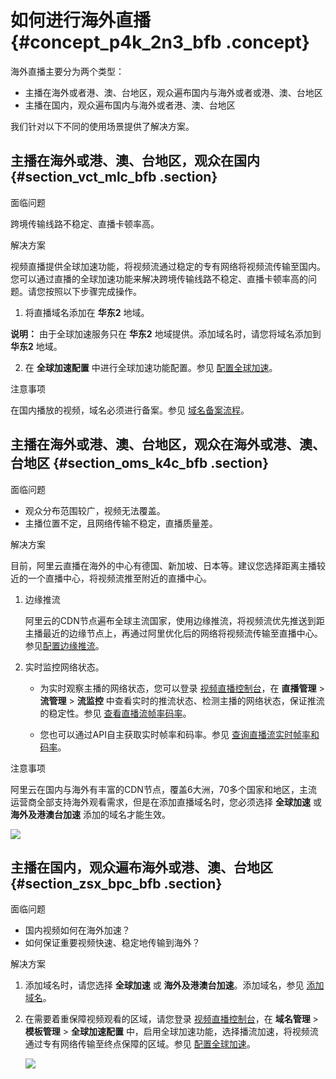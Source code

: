 # 如何进行海外直播 {#concept_p4k_2n3_bfb .concept}

海外直播主要分为两个类型：

-   主播在海外或者港、澳、台地区，观众遍布国内与海外或者或港、澳、台地区
-   主播在国内，观众遍布国内与海外或者港、澳、台地区

我们针对以下不同的使用场景提供了解决方案。

## 主播在海外或港、澳、台地区，观众在国内 {#section_vct_mlc_bfb .section}

面临问题

跨境传输线路不稳定、直播卡顿率高。

解决方案

视频直播提供全球加速功能，将视频流通过稳定的专有网络将视频流传输至国内。您可以通过直播的全球加速功能来解决跨境传输线路不稳定、直播卡顿率高的问题。请您按照以下步骤完成操作。

1.  将直播域名添加在 **华东2** 地域。

**说明：** 由于全球加速服务只在 **华东2** 地域提供。添加域名时，请您将域名添加到 **华东2** 地域。

2.  在 **全球加速配置** 中进行全球加速功能配置。参见 [配置全球加速](../../../../intl.zh-CN/用户指南/域名管理/配置全球加速.md#)。

注意事项

在国内播放的视频，域名必须进行备案。参见 [域名备案流程](https://www.alibabacloud.com/zh/icp?spm=a2796.7919406.1097650.dznavsolutions13.a3626ecfPXm1J4)。

## 主播在海外或港、澳、台地区，观众在海外或港、澳、台地区 {#section_oms_k4c_bfb .section}

面临问题

-   观众分布范围较广，视频无法覆盖。
-   主播位置不定，且网络传输不稳定，直播质量差。

解决方案

目前，阿里云直播在海外的中心有德国、新加坡、日本等。建议您选择距离主播较近的一个直播中心，将视频流推至附近的直播中心。

1.  边缘推流

    阿里云的CDN节点遍布全球主流国家，使用边缘推流，将视频流优先推送到距主播最近的边缘节点上，再通过阿里优化后的网络将视频流传输至直播中心。参见[配置边缘推流](../../../../intl.zh-CN/用户指南/推播流配置/配置边缘推流.md#)。

2.  实时监控网络状态。
    -   为实时观察主播的网络状态，您可以登录 [视频直播控制台](https://live.console.aliyun.com/?spm=5176.2020520001.aliyun_topbar.70.5fbc12d2y1SR2F#/overview)，在 **直播管理** \> **流管理** \> **流监控** 中查看实时的推流状态、检测主播的网络状态，保证推流的稳定性。参见 [查看直播流帧率码率](../../../../intl.zh-CN/用户指南/直播流管理/查看直播流帧率码率.md#)。

    -   您也可以通过API自主获取实时帧率和码率。参见 [查询直播流实时帧率和码率](../../../../intl.zh-CN/API参考/直播流管理/DescribeLiveStreamsFrameRateAndBitRateData.md#)。

注意事项

阿里云在国内与海外有丰富的CDN节点，覆盖6大洲，70多个国家和地区，主流运营商全部支持海外观看需求，但是在添加直播域名时，您必须选择 **全球加速** 或 **海外及港澳台加速** 添加的域名才能生效。

![](http://static-aliyun-doc.oss-cn-hangzhou.aliyuncs.com/assets/img/20641/154520941513735_zh-CN.png)

## 主播在国内，观众遍布海外或港、澳、台地区 {#section_zsx_bpc_bfb .section}

面临问题

-   国内视频如何在海外加速？
-   如何保证重要视频快速、稳定地传输到海外？

解决方案

1.  添加域名时，请您选择 **全球加速** 或 **海外及港澳台加速**。添加域名，参见 [添加域名](../../../../intl.zh-CN/用户指南/域名管理/管理域名/添加域名.md#)。
2.  在需要着重保障视频观看的区域，请您登录 [视频直播控制台](https://live.console.aliyun.com/?spm=5176.2020520001.aliyun_topbar.70.5fbc12d2y1SR2F#/overview)，在 **域名管理** \> **模板管理** \> **全球加速配置** 中，启用全球加速功能，选择播流加速，将视频流通过专有网络传输至终点保障的区域。参见 [配置全球加速](../../../../intl.zh-CN/用户指南/域名管理/配置全球加速.md#)。

    ![](http://static-aliyun-doc.oss-cn-hangzhou.aliyuncs.com/assets/img/20641/154520941513737_zh-CN.png)


